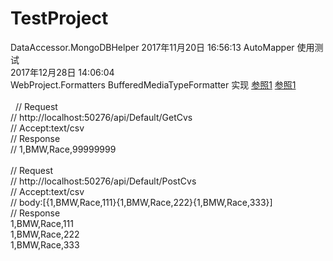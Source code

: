 # TestProject
  DataAccessor.MongoDBHelper
 2017年11月20日 16:56:13 AutoMapper 使用测试<br/>
     2017年12月28日 14:06:04 <br/>
	WebProject.Formatters BufferedMediaTypeFormatter 实现
		[参照1](https://docs.microsoft.com/en-us/aspnet/web-api/overview/formats-and-model-binding/media-formatters)
		[参照1](http://www.intstrings.com/ramivemula/articles/simple-custom-media-formatter-in-asp-net-web-api/)
	 <br/><br/>
	    // Request<br/>
        // http://localhost:50276/api/Default/GetCvs<br/>
        // Accept:text/csv  <br/>
        // Response    <br/>
        // 1,BMW,Race,99999999 <br/><br/>
		// Request<br/>
        // http://localhost:50276/api/Default/PostCvs<br/>
        // Accept:text/csv  <br/>
		// body:[{1,BMW,Race,111}{1,BMW,Race,222}{1,BMW,Race,333}]<br/>
        // Response    <br/>
            1,BMW,Race,111<br/>
			1,BMW,Race,222<br/>
			1,BMW,Race,333 <br/><br/>
